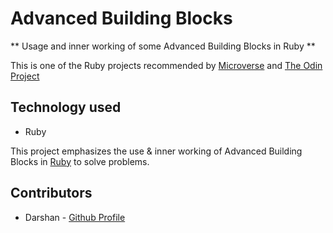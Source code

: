 # Advanced Building Blocks

**  Usage and inner working of some Advanced Building Blocks in Ruby ** 

This is one of the Ruby projects recommended by [Microverse](https://www.microverse.org/) and [The Odin Project](https://www.theodinproject.com)

## Technology used
* Ruby

This project emphasizes the use & inner working of Advanced Building Blocks in [Ruby](https://www.ruby-lang.org/en/) to solve problems.

## Contributors

* Darshan - [Github Profile](https://github.com/daashandayo)
